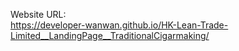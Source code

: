 Website URL: <br>
https://developer-wanwan.github.io/HK-Lean-Trade-Limited__LandingPage__TraditionalCigarmaking/

